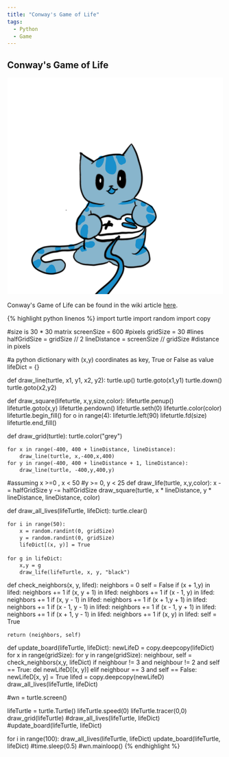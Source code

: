 ```yaml
---
title: "Conway's Game of Life"
tags:
  - Python
  - Game
---
```


## Conway's Game of Life
![](/assets/images/gamesheadercat.png)

 Conway's Game of Life can be found in the wiki article [here](https://en.wikipedia.org/wiki/Conway%27s_Game_of_Life).



{% highlight python linenos %}
import turtle
import random
import copy

#size is 30 * 30 matrix
screenSize = 600 #pixels
gridSize = 30 #lines
halfGridSize = gridSize // 2
lineDistance = screenSize // gridSize #distance in pixels

#a python dictionary with (x,y) coordinates as key, True or False as value
lifeDict = {}

def draw_line(turtle, x1, y1, x2, y2):
    turtle.up()
    turtle.goto(x1,y1)
    turtle.down()
    turtle.goto(x2,y2)


def draw_square(lifeturtle, x,y,size,color):
    lifeturtle.penup()
    lifeturtle.goto(x,y)
    lifeturtle.pendown()
    lifeturtle.seth(0)
    lifeturtle.color(color)
    lifeturtle.begin_fill()
    for o in range(4):
        lifeturtle.left(90)
        lifeturtle.fd(size)
    lifeturtle.end_fill()

def draw_grid(turtle):
    turtle.color("grey")

    for x in range(-400, 400 + lineDistance, lineDistance):
        draw_line(turtle, x,-400,x,400)
    for y in range(-400, 400 + lineDistance + 1, lineDistance):
        draw_line(turtle, -400,y,400,y)

#assuming x >=0 , x < 50
#y >= 0, y < 25
def draw_life(turtle, x,y,color):
    x -= halfGridSize
    y -= halfGridSize
    draw_square(turtle, x * lineDistance, y * lineDistance, lineDistance, color)


def draw_all_lives(lifeTurtle, lifeDict):
    turtle.clear()

    for i in range(50):
        x = random.randint(0, gridSize)   
        y = random.randint(0, gridSize)   
        lifeDict[(x, y)] = True

    for g in lifeDict:
        x,y = g
        draw_life(lifeTurtle, x, y, "black")

def check_neighbors(x, y, lifed):
    neighbors = 0
    self = False
    if (x + 1,y) in lifed:
        neighbors += 1
    if (x, y + 1) in lifed:
        neighbors  += 1
    if (x - 1, y) in lifed:
        neighbors += 1
    if (x, y - 1) in lifed:
        neighbors += 1
    if (x + 1,y + 1) in lifed:
        neighbors += 1
    if (x - 1, y - 1) in lifed:
        neighbors  += 1
    if (x - 1, y + 1) in lifed:
        neighbors += 1
    if (x + 1, y - 1) in lifed:
        neighbors += 1
    if (x, y) in lifed:
        self = True

    return (neighbors, self)


def update_board(lifeTurtle, lifeDict):
    newLifeD = copy.deepcopy(lifeDict)
    for x in range(gridSize):
        for y in range(gridSize):
            neighbour, self = check_neighbors(x,y, lifeDict)
            if neighbour != 3 and neighbour != 2 and self == True:
                del newLifeD[(x, y)]
            elif neighbour == 3 and self == False:
                newLifeD[x, y] = True
    lifed = copy.deepcopy(newLifeD)
    draw_all_lives(lifeTurtle, lifeDict)

#wn = turtle.screen()

lifeTurtle = turtle.Turtle()
lifeTurtle.speed(0)
lifeTurtle.tracer(0,0)
draw_grid(lifeTurtle)
#draw_all_lives(lifeTurtle, lifeDict)
#update_board(lifeTurtle, lifeDict)

for i in range(100):
  draw_all_lives(lifeTurtle, lifeDict)
  update_board(lifeTurtle, lifeDict)
  #time.sleep(0.5)
  #wn.mainloop()
{% endhighlight %}
